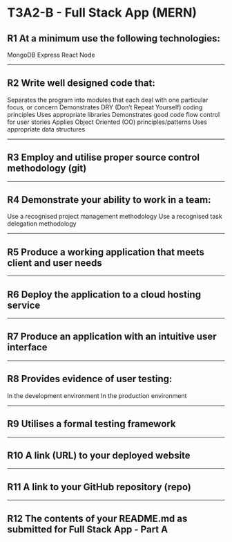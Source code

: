 # T3A2-B - Full Stack App (MERN)

## R1 At a minimum use the following technologies:

MongoDB
Express
React
Node

---

## R2	**Write well designed code that:**

Separates the program into modules that each deal with one particular focus, or concern
Demonstrates DRY (Don’t Repeat Yourself) coding principles
Uses appropriate libraries
Demonstrates good code flow control for user stories
Applies Object Oriented (OO) principles/patterns
Uses appropriate data structures


---

## R3	Employ and utilise proper source control methodology (git)



---

## R4	**Demonstrate your ability to work in a team**:

Use a recognised project management methodology
Use a recognised task delegation methodology


---

## R5	Produce a working application that meets client and user needs


---

## R6	Deploy the application to a cloud hosting service


---

## R7	Produce an application with an intuitive user interface


---

## R8	**Provides evidence of user testing**:

In the development environment
In the production environment

---

## R9	Utilises a formal testing framework

---

## R10	A link (URL) to your deployed website

---

## R11	A link to your GitHub repository (repo)

---

## R12	The contents of your README.md as submitted for Full Stack App - Part A